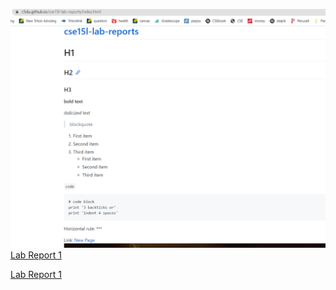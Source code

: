 ![lab](lap2.PNG)
[Lab Report 1](lab-report-1-week-2.html)

[Lab Report 1](https://<c5du>.github.io/<cse15l-lab-reports>/lab-report-1-week-2.html)
